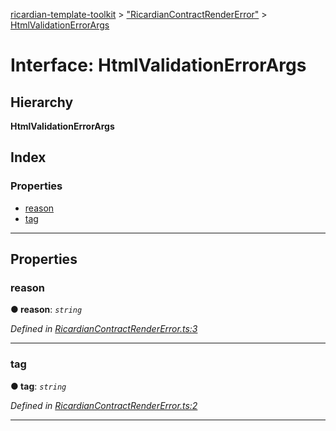 [ricardian-template-toolkit](../README.md) > ["RicardianContractRenderError"](../modules/_ricardiancontractrendererror_.md) > [HtmlValidationErrorArgs](../interfaces/_ricardiancontractrendererror_.htmlvalidationerrorargs.md)

# Interface: HtmlValidationErrorArgs

## Hierarchy

**HtmlValidationErrorArgs**

## Index

### Properties

* [reason](_ricardiancontractrendererror_.htmlvalidationerrorargs.md#reason)
* [tag](_ricardiancontractrendererror_.htmlvalidationerrorargs.md#tag)

---

## Properties

<a id="reason"></a>

###  reason

**● reason**: *`string`*

*Defined in [RicardianContractRenderError.ts:3](https://github.com/ARISEN/ricardian-template-toolkit/blob/ae088d5/src/RicardianContractRenderError.ts#L3)*

___
<a id="tag"></a>

###  tag

**● tag**: *`string`*

*Defined in [RicardianContractRenderError.ts:2](https://github.com/ARISEN/ricardian-template-toolkit/blob/ae088d5/src/RicardianContractRenderError.ts#L2)*

___

